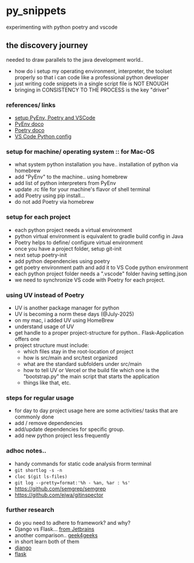 # py_snippets
experimenting with python poetry and vscode


## the discovery journey
needed to draw parallels to the java development world.. 
* how do i setup my operating environment, interpreter, the toolset properly so that i can code like a professional python developer
* just writing code snippets in a single script file is NOT ENOUGH
* bringing in CONSISTENCY TO THE PROCESS is the key "driver"

### references/ links
* [setup PyEnv, Poetry and VSCode](https://youtu.be/547Jr26duHQ?si=VHQ0-bZHvfXWHNB-)
* [PyEnv doco](https://github.com/pyenv/pyenv)
* [Poetry doco](https://python-poetry.org/docs/)
* [VS Code Python config](https://code.visualstudio.com/docs/python/environments)

### setup for machine/ operating system :: for Mac-OS
* what system python installation you have.. installation of python via homebrew
* add "PyEnv" to the machine.. using homebrew 
* add list of python interpreters from PyEnv
* update .rc file for your machine's flavor of shell terminal
* add Poetry using pip install... 
* do not add Poetry via homebrew


### setup for each project
* each python project needs a virtual environment
* python virtual environment is equivalent to gradle build config in Java
* Poetry helps to define/ configure virtual environment
* once you have a project folder, setup git-init
* next setup poetry-init
* add python dependencies using poetry
* get poetry environment path and add it to VS Code python environment
* each python project folder needs a ".vscode" folder having setting.json
* we need to synchronize VS code with Poetry for each project.


### using UV instead of Poetry
* UV is another package manager for python
* UV is becoming a norm these days (@July-2025)
* on my mac, i added UV using HomeBrew
* understand usage of UV
* get handle to a proper project-structure for python.. Flask-Application offers one
* project structure must include:
  * which files stay in the root-location of project
  * how is src/main and src/test organized
  * what are the standard subfolders under src/main
  * how to tell UV or Vercel or the build file which one is the "bootstrap.py" the main script that starts the application
  * things like that, etc.


### steps for regular usage
* for day to day project usage here are some activities/ tasks that are commonly done
* add / remove dependencies
* add/update dependencies for specific group.
* add new python project less frequently


### adhoc notes..
* handy commands for static code analysis frorm terminal
 * ```git shortlog -s -n```
 * ```cloc $(git ls-files)```
 * ```git log --pretty=format:'%h - %an, %ar : %s'```
 * https://github.com/semgrep/semgrep
 * https://github.com/ejwa/gitinspector


### further research
* do you need to adhere to framework? and why?
* Django vs Flask... [from Jetbrains](https://blog.jetbrains.com/pycharm/2023/11/django-vs-flask-which-is-the-best-python-web-framework/)
* another comparison.. [geek4geeks](https://www.geeksforgeeks.org/python/differences-between-django-vs-flask/)
* in short learn both of them
* [django](https://www.djangoproject.com)
* [flask](https://flask.palletsprojects.com/en/stable/)
